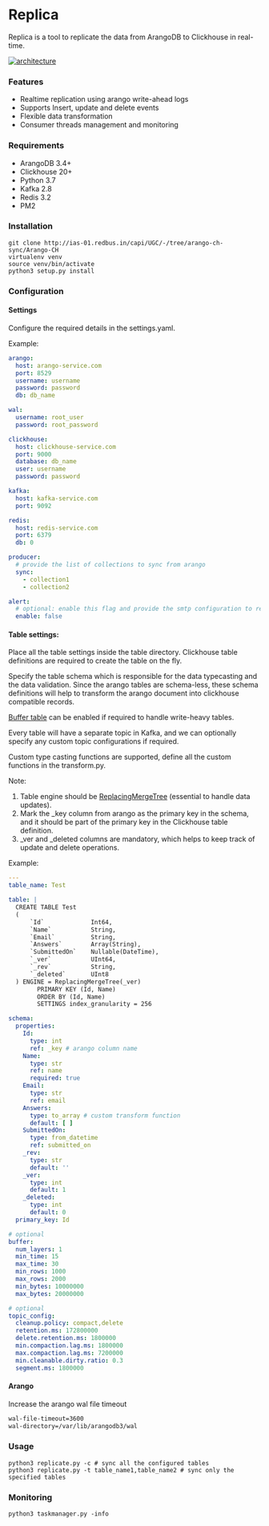 # Replica

Replica is a tool to replicate the data from ArangoDB to Clickhouse in real-time.

[![architecture](https://lh5.googleusercontent.com/1ogFwFc_I6MgooB-IWOxge13bj5-FPEJQkvuvfwpBknMTpp-YQAREKI2GaJYAWT6a24ftVel_FKCCR6JA9m7W7eh6c4GLo-uAnIbJarYsYpec_et-X-pPaF4LkNeP05PDxAXVm4f "architecture")](https://lh5.googleusercontent.com/1ogFwFc_I6MgooB-IWOxge13bj5-FPEJQkvuvfwpBknMTpp-YQAREKI2GaJYAWT6a24ftVel_FKCCR6JA9m7W7eh6c4GLo-uAnIbJarYsYpec_et-X-pPaF4LkNeP05PDxAXVm4f "architecture")

### Features
- Realtime replication using arango write-ahead logs
- Supports Insert, update and delete events
- Flexible data transformation
- Consumer threads management and monitoring

### Requirements
- ArangoDB 3.4+
- Clickhouse 20+
- Python 3.7
- Kafka 2.8
- Redis 3.2
- PM2

### Installation
```shell
git clone http://ias-01.redbus.in/capi/UGC/-/tree/arango-ch-sync/Arango-CH
virtualenv venv
source venv/bin/activate
python3 setup.py install
```

### Configuration

#### Settings

Configure the required details in the settings.yaml.

Example:

```yaml
arango:
  host: arango-service.com
  port: 8529
  username: username
  password: password
  db: db_name

wal:
  username: root_user
  password: root_password

clickhouse:
  host: clickhouse-service.com
  port: 9000
  database: db_name
  user: username
  password: password

kafka:
  host: kafka-service.com
  port: 9092

redis:
  host: redis-service.com
  port: 6379
  db: 0

producer:
  # provide the list of collections to sync from arango
  sync:
    - collection1
    - collection2

alert:
  # optional: enable this flag and provide the smtp configuration to receive the email alerts
  enable: false
```

#### Table settings:

Place all the table settings inside the table directory. Clickhouse table definitions are required to create the table on the fly.

Specify the table schema which is responsible for the data typecasting and the data validation. Since the arango tables are schema-less, these schema definitions will help to transform the arango document into clickhouse compatible records.

[Buffer table](https://clickhouse.tech/docs/en/engines/table-engines/special/buffer/ "Buffer table") can be enabled if required to handle write-heavy tables.

Every table will have a separate topic in Kafka, and we can optionally specify any custom topic configurations if required. 

Custom type casting functions are supported, define all the custom functions in the transform.py.

Note:
1. Table engine should be [ReplacingMergeTree](https://clickhouse.tech/docs/en/engines/table-engines/mergetree-family/replacingmergetree/ "ReplacingMergeTree") (essential to handle data updates).
2. Mark the _key column from arango as the primary key in the schema, and it should be part of the primary key in the Clickhouse table definition.
3. _ver and _deleted columns are mandatory, which helps to keep track of update and delete operations.

Example:

```yaml
---
table_name: Test

table: |
  CREATE TABLE Test
  (
      `Id`             Int64,
      `Name`           String,
      `Email`          String,
      `Answers`        Array(String),
      `SubmittedOn`    Nullable(DateTime),
      `_ver`           UInt64,
      `_rev`           String,
      `_deleted`       UInt8
  ) ENGINE = ReplacingMergeTree(_ver)
        PRIMARY KEY (Id, Name)
        ORDER BY (Id, Name)
        SETTINGS index_granularity = 256

schema:
  properties:
    Id:
      type: int
      ref: _key # arango column name
    Name:
      type: str
      ref: name
      required: true
    Email:
      type: str
      ref: email
    Answers:
      type: to_array # custom transform function
      default: [ ]
    SubmittedOn:
      type: from_datetime
      ref: submitted_on
    _rev:
      type: str
      default: ''
    _ver:
      type: int
      default: 1
    _deleted:
      type: int
      default: 0
  primary_key: Id

# optional
buffer:
  num_layers: 1
  min_time: 15
  max_time: 30
  min_rows: 1000
  max_rows: 2000
  min_bytes: 10000000
  max_bytes: 20000000

# optional
topic_config:
  cleanup.policy: compact,delete
  retention.ms: 172800000
  delete.retention.ms: 1800000
  min.compaction.lag.ms: 1800000
  max.compaction.lag.ms: 7200000
  min.cleanable.dirty.ratio: 0.3
  segment.ms: 1800000
```

#### Arango

Increase the arango wal file timeout
```markdown
wal-file-timeout=3600
wal-directory=/var/lib/arangodb3/wal
```


### Usage

```shell
python3 replicate.py -c # sync all the configured tables
python3 replicate.py -t table_name1,table_name2 # sync only the specified tables
```


### Monitoring

```shell
python3 taskmanager.py -info
```